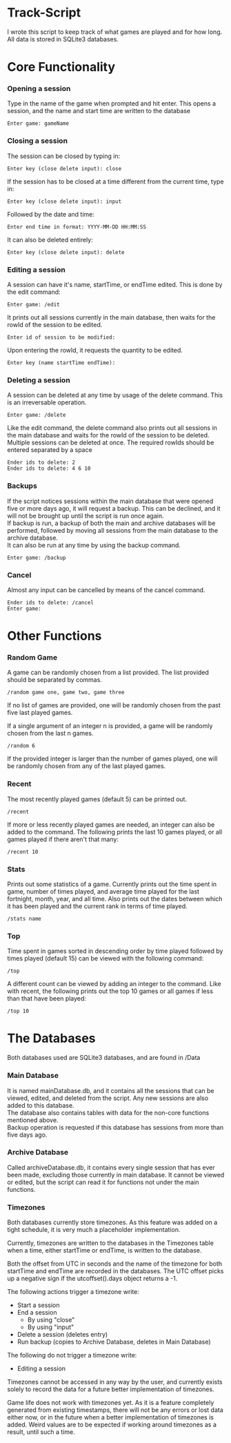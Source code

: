 # Track-Script

I wrote this script to keep track of what games are played and for how long. All data is stored in SQLite3 databases.

Core Functionality
==================

### Opening a session

Type in the name of the game when prompted and hit enter. This opens a session, and the name and start time are written to the database

```
Enter game: gameName
```

### Closing a session

The session can be closed by typing in:

```
Enter key (close delete input): close
```

If the session has to be closed at a time different from the current time, type in:

```
Enter key (close delete input): input
```

Followed by the date and time:

```
Enter end time in format: YYYY-MM-DD HH:MM:SS
```

It can also be deleted entirely:

```
Enter key (close delete input): delete
```

### Editing a session

A session can have it's name, startTime, or endTime edited. This is done by the edit command:

```
Enter game: /edit
```

It prints out all sessions currently in the main database, then waits for the rowId of the session to be edited.

```
Enter id of session to be modified: 
```

Upon entering the rowId, it requests the quantity to be edited.

```
Enter key (name startTime endTime): 
```

### Deleting a session

A session can be deleted at any time by usage of the delete command. This is an irreversable operation.

```
Enter game: /delete
```

Like the edit command, the delete command also prints out all sessions in the main database and waits for the rowId of the session to be deleted. Multiple sessions can be deleted at once. The required rowIds should be entered separated by a space

```
Ender ids to delete: 2
Ender ids to delete: 4 6 10
```

### Backups

If the script notices sessions within the main database that were opened five or more days ago, it will request a backup. This can be declined, and it will not be brought up until the script is run once again.  
If backup is run, a backup of both the main and archive databases will be performed, followed by moving all sessions from the main database to the archive database.  
It can also be run at any time by using the backup command.

```
Enter game: /backup
```

### Cancel

Almost any input can be cancelled by means of the cancel command.

```
Ender ids to delete: /cancel
Enter game:
```

Other Functions
===============

### Random Game

A game can be randomly chosen from a list provided. The list provided should be separated by commas.

```
/random game one, game two, game three
```

If no list of games are provided, one will be randomly chosen from the past five last played games.

If a single argument of an integer n is provided, a game will be randomly chosen from the last n games.

```
/random 6
```

If the provided integer is larger than the number of games played, one will be randomly chosen from any of the last played games.

### Recent

The most recently played games (default 5) can be printed out.

```
/recent
```

If more or less recently played games are needed, an integer can also be added to the command. The following prints the last 10 games played, or all games played if there aren't that many:

```
/recent 10
```

### Stats

Prints out some statistics of a game. Currently prints out the time spent in game, number of times played, and average time played for the last fortnight, month, year, and all time. Also prints out the dates between which it has been played and the current rank in terms of time played.

```
/stats name
```

### Top

Time spent in games sorted in descending order by time played followed by times played (default 15) can be viewed with the following command:

```
/top
```

A different count can be viewed by adding an integer to the command. Like with recent, the following prints out the top 10 games or all games if less than that have been played:

```
/top 10
```

The Databases
=============

Both databases used are SQLite3 databases, and are found in /Data

### Main Database

It is named mainDatabase.db, and it contains all the sessions that can be viewed, edited, and deleted from the script. Any new sessions are also added to this database.  
The database also contains tables with data for the non-core functions mentioned above.  
Backup operation is requested if this database has sessions from more than five days ago.

### Archive Database

Called archiveDatabase.db, it contains every single session that has ever been made, excluding those currently in main database. It cannot be viewed or edited, but the script can read it for functions not under the main functions.

### Timezones

Both databases currently store timezones. As this feature was added on a tight schedule, it is very much a placeholder implementation.

Currently, timezones are written to the databases in the Timezones table when a time, either startTime or endTime, is written to the database.

Both the offset from UTC in seconds and the name of the timezone for both startTime and endTime are recorded in the databases. The UTC offset picks up a negative sign if the utcoffset().days object returns a -1.

The following actions trigger a timezone write:
- Start a session
- End a session
  - By using "close"
  - By using "input"
- Delete a session (deletes entry)
- Run backup (copies to Archive Database, deletes in Main Database)

The following do not trigger a timezone write:
- Editing a session

Timezones cannot be accessed in any way by the user, and currently exists solely to record the data for a future better implementation of timezones.

Game life does not work with timezones yet. As it is a feature completely generated from existing timestamps, there will not be any errors or lost data either now, or in the future when a better implementation of timezones is added. Weird values are to be expected if working around timezones as a result, until such a time.